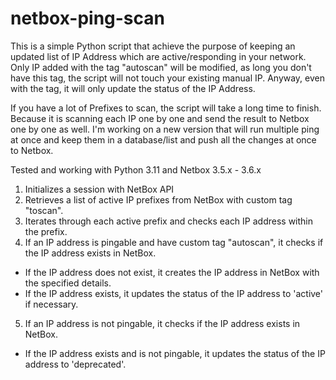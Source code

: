 # netbox-ping-scan

This is a simple Python script that achieve the purpose of keeping an updated list of IP Address which are active/responding in your network.
Only IP added with the tag "autoscan" will be modified, as long you don't have this tag, the script will not touch your existing manual IP.
Anyway, even with the tag, it will only update the status of the IP Address.

If you have a lot of Prefixes to scan, the script will take a long time to finish. Because it is scanning each IP one by one and send the result to Netbox one by one as well.
I'm working on a new version that will run multiple ping at once and keep them in a database/list and push all the changes at once to Netbox.

Tested and working with Python 3.11 and Netbox 3.5.x - 3.6.x

1. Initializes a session with NetBox API
2. Retrieves a list of active IP prefixes from NetBox with custom tag "toscan".
3. Iterates through each active prefix and checks each IP address within the prefix.
4. If an IP address is pingable and have custom tag "autoscan", it checks if the IP address exists in NetBox.
  - If the IP address does not exist, it creates the IP address in NetBox with the specified details.
  - If the IP address exists, it updates the status of the IP address to 'active' if necessary.
5. If an IP address is not pingable, it checks if the IP address exists in NetBox.
  - If the IP address exists and is not pingable, it updates the status of the IP address to 'deprecated'.
